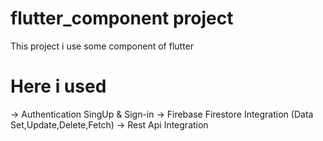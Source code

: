 # flutter_component project

This project i use some component of flutter

# Here i used

-> Authentication SingUp & Sign-in
-> Firebase Firestore Integration (Data Set,Update,Delete,Fetch)
-> Rest Api Integration


